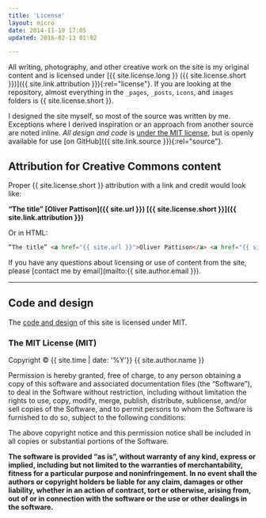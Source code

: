 ```yaml
---
title: 'License'
layout: micro
date: 2014-11-19 17:05
updated: 2016-02-13 01:02

---
```


All writing, photography, and other creative work on the site is my original content and is licensed under [{{ site.license.long }} ({{ site.license.short }})]({{ site.link.attribution }}){:rel="license"}. If you are looking at the repository, almost everything in the `_pages`, `_posts`, `icons`, and `images` folders is {{ site.license.short }}.

I designed the site myself, so most of the source was written by me. Exceptions where I derived inspiration or an approach from another source are noted inline. *All design and code* is [under the MIT license](#code), but is openly available for use [on GitHub]({{ site.link.source }}){:rel="source"}.

## Attribution for Creative Commons content

Proper {{ site.license.short }} attribution with a link and credit would look like:

**“The title” [Oliver Pattison]({{ site.url }}) [{{ site.license.short }}]({{ site.link.attribution }})**

Or in HTML:

```html
“The title” <a href="{{ site.url }}">Oliver Pattison</a> <a href="{{ site.link.attribution }}">{{ site.license.short }}</a>
```

If you have any questions about licensing or use of content from the site, please [contact me by email](mailto:{{ site.author.email }}).

---

<h2 id="code">Code and design</h2>

<p>The <a href="{{ site.source_url.repo }}">code and design</a> of this site is licensed under MIT.</p>

<h3 id="mit">The MIT License (MIT)</h3>

<p>Copyright © {{ site.time | date: '%Y'}} {{ site.author.name }}</p>

<p>Permission is hereby granted, free of charge, to any person obtaining a copy of this software and associated documentation files (the “Software”), to deal in the Software without restriction, including without limitation the rights to use, copy, modify, merge, publish, distribute, sublicense, and/or sell copies of the Software, and to permit persons to whom the Software is furnished to do so, subject to the following conditions:</p>

<p>The above copyright notice and this permission notice shall be included in all copies or substantial portions of the Software.</p>

<p><strong>The software is provided “as is”, without warranty of any kind, express or implied, including but not limited to the warranties of merchantability, fitness for a particular purpose and noninfringement. In no event shall the authors or copyright holders be liable for any claim, damages or other liability, whether in an action of contract, tort or otherwise, arising from, out of or in connection with the software or the use or other dealings in the software.</strong></p>
